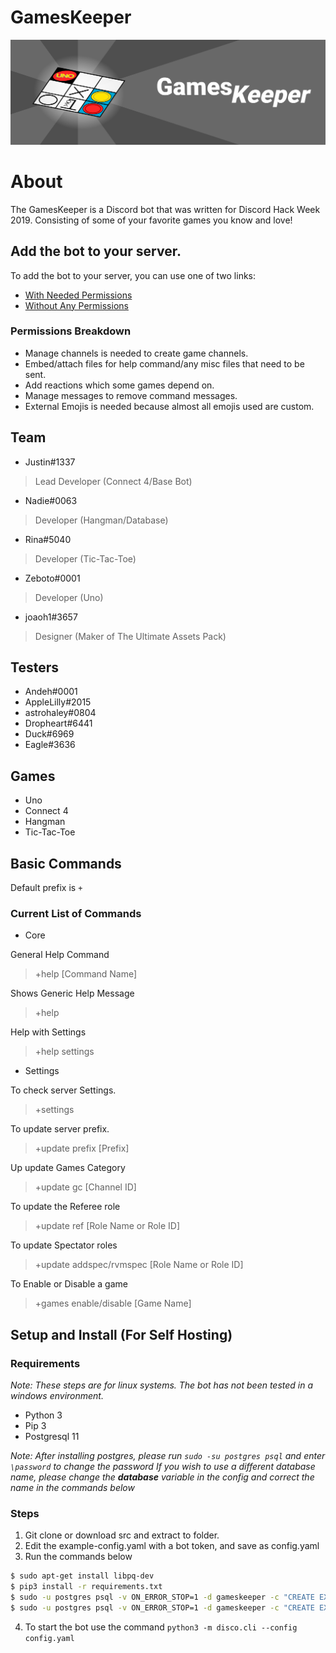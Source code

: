 # GamesKeeper
![Banner](assets/banner.png)

# About
The GamesKeeper is a Discord bot that was written for Discord Hack Week 2019. Consisting of some of your favorite games you know and love!

## Add the bot to your server.
To add the bot to your server, you can use one of two links:
* [With Needed Permissions](https://discordapp.com/oauth2/authorize?client_id=594004184018190337&scope=bot&permissions=322640)
* [Without Any Permissions](https://discordapp.com/oauth2/authorize?client_id=594004184018190337&scope=bot&permissions=0)

### Permissions Breakdown
- Manage channels is needed to create game channels.
- Embed/attach files for help command/any misc files that need to be sent.
- Add reactions which some games depend on.
- Manage messages to remove command messages.
- External Emojis is needed because almost all emojis used are custom.

## Team
* Justin#1337
> Lead Developer (Connect 4/Base Bot)
* Nadie#0063
> Developer (Hangman/Database)
* Rina#5040
> Developer (Tic-Tac-Toe)
* Zeboto#0001
> Developer (Uno)
* joaoh1#3657
> Designer (Maker of The Ultimate Assets Pack)

## Testers

* Andeh#0001
* AppleLilly#2015
* astrohaley#0804
* Dropheart#6441
* Duck#6969
* Eagle#3636

## Games

* Uno
* Connect 4
* Hangman
* Tic-Tac-Toe

## Basic Commands

Default prefix is `+`

### Current List of Commands

* Core

General Help Command
> +help [Command Name]

Shows Generic Help Message
> +help

Help with Settings
> +help settings

* Settings

To check server Settings.
> +settings 

To update server prefix.
> +update prefix [Prefix]

Up update Games Category
> +update gc [Channel ID]

To update the Referee role
> +update ref [Role Name or Role ID]

To update Spectator roles
> +update addspec/rvmspec [Role Name or Role ID]

To Enable or Disable a game
> +games enable/disable [Game Name]

## Setup and Install (For Self Hosting)

### Requirements
*Note: These steps are for linux systems. The bot has not been tested in a windows environment.*

* Python 3
* Pip 3
* Postgresql 11

*Note:* 
*After installing postgres, please run `sudo -su postgres psql` and enter `\password` to change the password*
*If you wish to use a different database name, please change the **database** variable in the config and correct the name in the commands below*

### Steps

1. Git clone or download src and extract to folder.
2. Edit the example-config.yaml with a bot token, and save as config.yaml
3. Run the commands below

```sh
$ sudo apt-get install libpq-dev
$ pip3 install -r requirements.txt
$ sudo -u postgres psql -v ON_ERROR_STOP=1 -d gameskeeper -c "CREATE EXTENSION hstore;"
$ sudo -u postgres psql -v ON_ERROR_STOP=1 -d gameskeeper -c "CREATE EXTENSION pg_trgm;"
```

4. To start the bot use the command `python3 -m disco.cli --config config.yaml`